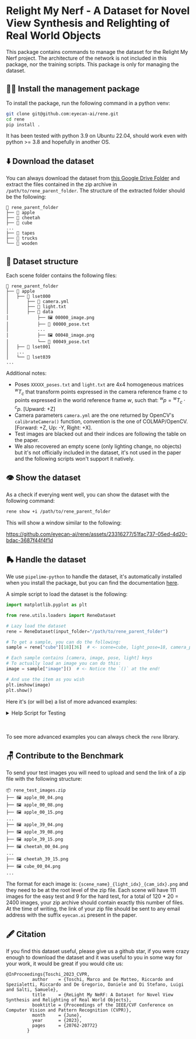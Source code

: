 # Relight My Nerf - A Dataset for Novel View Synthesis and Relighting of Real World Objects

This package contains commands to manage the dataset for the Relight My Nerf project. The architecture of the network is not included in this package, nor the training scripts. This package is only for managing the dataset.

## 👷‍♀️ Install the management package
To install the package, run the following command in a python venv:
```bash
git clone git@github.com:eyecan-ai/rene.git
cd rene
pip install .
```
It has been tested with python 3.9 on Ubuntu 22.04, should work even with python >= 3.8 and hopefully in another OS.

## ⬇️ Download the dataset
You can always download the dataset from [this Google Drive Folder](https://drive.google.com/file/d/1eOWV5jrcOyNBT3DGv2rHQC_OnD3BsHVk/view?usp=sharing) and extract the files contained in the zip archive in `/path/to/rene_parent_folder`. The structure of the extracted folder should be the following:
```
📂 rene_parent_folder
├── 📁 apple
├── 📁 cheetah 
├── 📁 cube 
...
├── 📁 tapes
├── 📁 trucks
└── 📁 wooden 
```

## 📝 Dataset structure
Each scene folder contains the following files:
```
📂 rene_parent_folder
├── 📂 apple
│   ├── 📂 lset000
│       ├── 📃️ camera.yml
│       ├── 📄 light.txt 
│       ├── 📂 data
│           ├── 🖼️ 00000_image.png
│           ├── 📄 00000_pose.txt
│           ...
│           ├── 🖼️ 00048_image.png
│           └── 📄 00049_pose.txt
│   ├── 📁 lset001
│   ...
│   └── 📁 lset039
...
```

Additional notes:
- Poses `XXXXX_poses.txt` and `light.txt` are 4x4 homogeneous matrices $^wT_c$ that transform points expressed in the camera reference frame $c$ to points expressed in the world reference frame $w$, such that: $^wp={^wT_c} \cdot {^cp}$. [Upward: +Z]
- Camera parameters `camera.yml` are the one returned by OpenCV's `calibrateCamera()` function, convention is the one of COLMAP/OpenCV. [Forward: +Z, Up: -Y, Right: +X].
- Test images are blacked out and their indices are following the table on the paper.
- We also recovered an empty scene (only lighting change, no objects) but it's not officially included in the dataset, it's not used in the paper and the following scripts won't support it natively.


## 👁️ Show the dataset
As a check if everying went well, you can show the dataset with the following command:
```bash
rene show +i /path/to/rene_parent_folder
```
This will show a window similar to the following:

https://github.com/eyecan-ai/rene/assets/23316277/51fac737-05ed-4d20-bdac-3687f44f4f1d


## 🛼 Handle the dataset
We use `pipelime-python` to handle the dataset, it's automatically installed when you install the package, but you can find the documentation [here](https://pipelime-python.readthedocs.io/en/latest/).

A simple script to load the dataset is the following:
```python
import matplotlib.pyplot as plt

from rene.utils.loaders import ReneDataset

# Lazy load the dataset
rene = ReneDataset(input_folder="/path/to/rene_parent_folder")

# To get a sample, you can do the following:
sample = rene["cube"][18][36]  # <- scene=cube, light_pose=18, camera_pose=36

# Each sample contains [camera, image, pose, light] keys
# To actually load an image you can do this:
image = sample["image"]()  # <- Notice the `()` at the end!

# And use the item as you wish
plt.imshow(image)
plt.show()

```
Here it's (or will be) a list of more advanced examples:
<details>
  <summary>Help Script for Testing</summary>
Here is a sample script that show how the test images can be generated, given your trained network `MyCoolModel`:

```python
from pathlib import Path

import imageio as iio
import numpy as np
from rich import print
from rich.progress import track

from rene.utils.loaders import ReneDataset


# Define your cool model here
class MyCoolModel:
    # This model is just a random image generator
    def __call__(self, camera, *args):
        w, h = camera["intrinsics"]["image_size"]
        return (np.random.standard_normal([h, w, 3]) * 255).astype(np.uint8)


# Lazy load the dataset
rene = ReneDataset(input_folder="/path/to/rene_parent_folder")

# Define the output folder
output_folder = Path("/tmp/rene_test_folder")
output_folder.mkdir(exist_ok=True)

my_cool_model = MyCoolModel()  # <--- THIS IS YOUR CUSTOM MODEL

# We iterate over the dataset, we predict and save the images
for key in rene.keys():
    print(f"Testing [bold][green]{key}[/green][/bold]:")
    for cam in rene.get_test_cams():
        for lit in track(range(40), description=f"[yellow]camera {cam}[/yellow]"):
            s = rene[key][lit][cam]

            ### YOUR CUSTOM PREDICTION ----------------------------------
            pred = my_cool_model(s["camera"](), s["pose"](), s["light"]())
            ### YOUR CUSTOM PREDICTION ----------------------------------

            filename = f"{key}_{str(lit).zfill(2)}_{str(cam).zfill(2)}.png"
            iio.imsave(output_folder / filename, pred, compress_level=4)
```
This will save in the `/path/to/rene_test_folder` the files ready for the next step, benchmarking!

</details>
<br></br>

To see more advanced examples you can always check the `rene` library.


## 🪑 Contribute to the Benchmark
To send your test images you will need to upload and send the link of a zip file with the following structure:

```
📦 rene_test_images.zip
├── 🖼️ apple_00_04.png
├── 🖼️ apple_00_08.png
├── 🖼️ apple_00_15.png
...
├── 🖼️ apple_39_04.png
├── 🖼️ apple_39_08.png
├── 🖼️ apple_39_15.png
├── 🖼️ cheetah_00_04.png
...
├── 🖼️ cheetah_39_15.png
├── 🖼️ cube_00_04.png
...
```
The format for each image is: `{scene_name}_{light_idx}_{cam_idx}.png` and they need to be at the root level of the zip file.
Each scene will have 111 images for the easy test and 9 for the hard test, for a total of 120 * 20 = 2400 images, your zip archive should contain exactly this number of files.
At the time of writing, the link of your zip file should be sent to any email address with the suffix `eyecan.ai` present in the paper.

## 🖋️ Citation
If you find this dataset useful, please give us a github star, if you were crazy enough to download the dataset and it was useful to you in some way for your work, it would be great if you would cite us:
```
@InProceedings{Toschi_2023_CVPR,
          author    = {Toschi, Marco and De Matteo, Riccardo and Spezialetti, Riccardo and De Gregorio, Daniele and Di Stefano, Luigi and Salti, Samuele},
          title     = {ReLight My NeRF: A Dataset for Novel View Synthesis and Relighting of Real World Objects},
          booktitle = {Proceedings of the IEEE/CVF Conference on Computer Vision and Pattern Recognition (CVPR)},
          month     = {June},
          year      = {2023},
          pages     = {20762-20772}
        }
```
